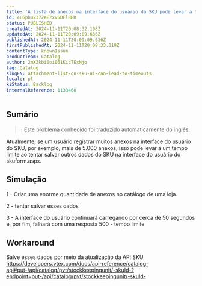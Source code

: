 ```yaml
---
title: 'A lista de anexos na interface do usuário da SKU pode levar a tempos limite'
id: 4LGpbu237ZeEZxv5DEl8BR
status: PUBLISHED
createdAt: 2024-11-11T20:08:32.198Z
updatedAt: 2024-11-11T20:09:09.636Z
publishedAt: 2024-11-11T20:09:09.636Z
firstPublishedAt: 2024-11-11T20:08:33.019Z
contentType: knownIssue
productTeam: Catalog
author: 2mXZkbi0oi061KicTExNjo
tag: Catalog
slugEN: attachment-list-on-sku-ui-can-lead-to-timeouts
locale: pt
kiStatus: Backlog
internalReference: 1133468
---
```


## Sumário

>ℹ️ Este problema conhecido foi traduzido automaticamente do inglês.


Atualmente, se um usuário registrar muitos anexos na interface do usuário do SKU, por exemplo, mais de 5.000 anexos, isso pode levar a um tempo limite ao tentar salvar outros dados do SKU na interface do usuário do skuform.aspx.

## Simulação


1 - Criar uma enorme quantidade de anexos no catálogo de uma loja.

2 - tentar salvar esses dados

3 - A interface do usuário continuará carregando por cerca de 50 segundos e, por fim, falhará com uma resposta 500 - tempo limite

## Workaround


Salve esses dados por meio da atualização da API SKU https://developers.vtex.com/docs/api-reference/catalog-api#put-/api/catalog/pvt/stockkeepingunit/-skuId-?endpoint=put-/api/catalog/pvt/stockkeepingunit/-skuId-





